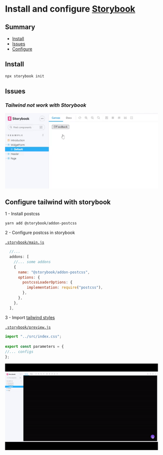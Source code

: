 # Install and configure [Storybook](https://storybook.js.org/docs/ember/get-started/install)

## Summary

- [Install](#install)
- [Issues](#issues)
- [Configure](#configure-tailwind-with-storybook)

## Install

```sh
npx storybook init
```

## Issues

### **_Tailwind not work with Storybook_**

![](assets/issue-tailwind-not-work-wit-storybook.gif)

## Configure tailwind with storybook

1 - Install postcss

```sh
yarn add @storybook/addon-postcss
```

2 - Configure postcss in storybook

[`.storybook/main.js`](../.storybook/main.js)

```javascript
  //...
  addons: [
    //... some addons
    {
      name: "@storybook/addon-postcss",
      options: {
        postcssLoaderOptions: {
          implementation: require("postcss"),
        },
      },
    },
  ],
```

3 - Import [tailwind styles](../src/index.css)

[`.storybook/preview.js`](../.storybook/preview.js)

```javascript
import "../src/index.css";

export const parameters = {
//... configs
};
```

![](assets/fix-tailwind-not-work-wit-storybook.gif)